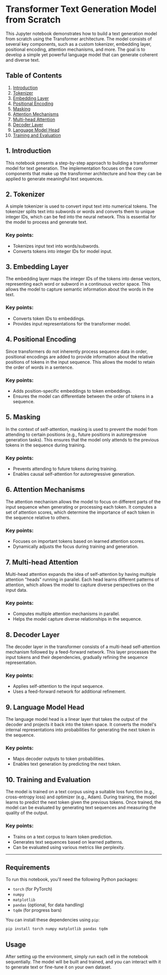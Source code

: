 
# Transformer Text Generation Model from Scratch

This Jupyter notebook demonstrates how to build a text generation model from scratch using the Transformer architecture. The model consists of several key components, such as a custom tokenizer, embedding layer, positional encoding, attention mechanisms, and more. The goal is to develop a simple yet powerful language model that can generate coherent and diverse text.

## Table of Contents
1. [Introduction](#introduction)
2. [Tokenizer](#tokenizer)
3. [Embedding Layer](#embedding-layer)
4. [Positional Encoding](#positional-encoding)
5. [Masking](#masking)
6. [Attention Mechanisms](#attention-mechanisms)
7. [Multi-head Attention](#multi-head-attention)
8. [Decoder Layer](#decoder-layer)
9. [Language Model Head](#language-model-head)
10. [Training and Evaluation](#training-and-evaluation)

## 1. Introduction
This notebook presents a step-by-step approach to building a transformer model for text generation. The implementation focuses on the core components that make up the transformer architecture and how they can be applied to generate meaningful text sequences.

## 2. Tokenizer
A simple tokenizer is used to convert input text into numerical tokens. The tokenizer splits text into subwords or words and converts them to unique integer IDs, which can be fed into the neural network. This is essential for the model to process and generate text.

### Key points:
- Tokenizes input text into words/subwords.
- Converts tokens into integer IDs for model input.

## 3. Embedding Layer
The embedding layer maps the integer IDs of the tokens into dense vectors, representing each word or subword in a continuous vector space. This allows the model to capture semantic information about the words in the text.

### Key points:
- Converts token IDs to embeddings.
- Provides input representations for the transformer model.

## 4. Positional Encoding
Since transformers do not inherently process sequence data in order, positional encodings are added to provide information about the relative positions of tokens in the input sequence. This allows the model to retain the order of words in a sentence.

### Key points:
- Adds position-specific embeddings to token embeddings.
- Ensures the model can differentiate between the order of tokens in a sequence.

## 5. Masking
In the context of self-attention, masking is used to prevent the model from attending to certain positions (e.g., future positions in autoregressive generation tasks). This ensures that the model only attends to the previous tokens in the sequence during training.

### Key points:
- Prevents attending to future tokens during training.
- Enables causal self-attention for autoregressive generation.

## 6. Attention Mechanisms
The attention mechanism allows the model to focus on different parts of the input sequence when generating or processing each token. It computes a set of attention scores, which determine the importance of each token in the sequence relative to others.

### Key points:
- Focuses on important tokens based on learned attention scores.
- Dynamically adjusts the focus during training and generation.

## 7. Multi-head Attention
Multi-head attention expands the idea of self-attention by having multiple attention "heads" running in parallel. Each head learns different patterns of attention, which allows the model to capture diverse perspectives on the input data.

### Key points:
- Computes multiple attention mechanisms in parallel.
- Helps the model capture diverse relationships in the sequence.

## 8. Decoder Layer
The decoder layer in the transformer consists of a multi-head self-attention mechanism followed by a feed-forward network. This layer processes the input tokens and their dependencies, gradually refining the sequence representation.

### Key points:
- Applies self-attention to the input sequence.
- Uses a feed-forward network for additional refinement.

## 9. Language Model Head
The language model head is a linear layer that takes the output of the decoder and projects it back into the token space. It converts the model's internal representations into probabilities for generating the next token in the sequence.

### Key points:
- Maps decoder outputs to token probabilities.
- Enables text generation by predicting the next token.

## 10. Training and Evaluation
The model is trained on a text corpus using a suitable loss function (e.g., cross-entropy loss) and optimizer (e.g., Adam). During training, the model learns to predict the next token given the previous tokens. Once trained, the model can be evaluated by generating text sequences and measuring the quality of the output.

### Key points:
- Trains on a text corpus to learn token prediction.
- Generates text sequences based on learned patterns.
- Can be evaluated using various metrics like perplexity.

---

## Requirements
To run this notebook, you'll need the following Python packages:

- `torch` (for PyTorch)
- `numpy`
- `matplotlib`
- `pandas` (optional, for data handling)
- `tqdm` (for progress bars)

You can install these dependencies using `pip`:

```bash
pip install torch numpy matplotlib pandas tqdm
```

## Usage
After setting up the environment, simply run each cell in the notebook sequentially. The model will be built and trained, and you can interact with it to generate text or fine-tune it on your own dataset.
